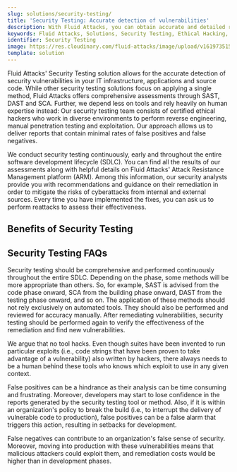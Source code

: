 ```yaml
---
slug: solutions/security-testing/
title: 'Security Testing: Accurate detection of vulnerabilities'
description: With Fluid Attacks, you can obtain accurate and detailed reports on security vulnerabilities in your IT infrastructure, applications and source code.
keywords: Fluid Attacks, Solutions, Security Testing, Ethical Hacking, Vulnerability, SDLC
identifier: Security Testing
image: https://res.cloudinary.com/fluid-attacks/image/upload/v1619735154/airs/solutions/solution-security-testing_mmthfa.webp
template: solution
---
```


<text-container>

Fluid Attacks' Security Testing solution
allows for the accurate detection of security vulnerabilities
in your IT infrastructure,
applications and source code.
While other security testing solutions focus on applying a single method,
Fluid Attacks offers comprehensive assessments through SAST,
DAST and SCA.
Further,
we depend less on tools
and rely heavily on human expertise instead:
Our security testing team consists of certified ethical hackers
who work in diverse environments
to perform reverse engineering,
manual penetration testing and exploitation.
Our approach allows us to deliver reports
that contain minimal rates of false positives and false negatives.

We conduct security testing continuously,
early
and throughout the entire software development lifecycle (SDLC).
You can find all the results of our assessments
along with helpful details
on Fluid Attacks' Attack Resistance Management platform (ARM).
Among this information,
our security analysts provide you with recommendations
and guidance on their remediation
in order to mitigate the risks of cyberattacks
from internal and external sources.
Every time you have implemented the fixes,
you can ask us to perform reattacks
to assess their effectiveness.

</text-container>

## Benefits of Security Testing

<grid-container>

  <div>
    <solution-card
      description="Our comprehensive Security Testing
        solution involves delivering attacks
        continuously to all the points from which
        unauthorized entry could be gained.
        This way, you can keep the security of all
        your digital assets monitored."
      image="airs/solutions/security-testing/icon1"
      title="Continuous attack surface testing"
    />
  </div>

  <div>
    <solution-card
      description="Our certified team of ethical
        hackers actively searches your systems
        for cybersecurity vulnerabilities that
        may pose a risk to your information assets
        and those of your users. You will receive detailed reports
        based on which you can decide what you want
        to fix according to the severity and impact on your business."
      image="airs/solutions/security-testing/icon2"
      title="Exhaustive vulnerability reports"
    />
  </div>

  <div>
    <solution-card
      description="We place much more emphasis
        on tool-supported manual work
        than on the use of automatic tools alone,
        and are more concerned with accuracy than speed.
        This is why you will find very low rates
        of false positives and false negatives
        in our projects."
      image="airs/solutions/security-testing/icon3"
      title="Minimal rates of false positives"
    />
  </div>

  <div>
    <solution-card
      description="We manage the security testing
        from a unique point, our ARM.
        This allows our red team to be available
        and in constant communication with your
        developers in order to achieve high remediation rates.
        We also use this platform to provide you
        with easy-to-understand, up-to-date executive indicators."
      image="airs/solutions/security-testing/icon4"
      title="Centralized attack surface management"
    />
  </div>

</grid-container>

<div>
  <solution-slide
    description="We invite you to read
      our blog posts related to this solution."
    solution="securityTesting"
    title="Do you want to learn more about Security Testing?"
  />
</div>

## Security Testing FAQs

<faq-container>

<div>
<solution-faq
  title="How to perform security testing?"
>

Security testing should be comprehensive
and performed continuously throughout the entire SDLC.
Depending on the phase,
some methods will be more appropriate than others.
So,
for example,
SAST is advised from the code phase onward,
SCA from the building phase onward,
DAST from the testing phase onward,
and so on.
The application of these methods
should not rely exclusively on automated tools.
They should also be performed
and reviewed for accuracy manually.
After remediating vulnerabilities,
security testing should be performed again
to verify the effectiveness of the remediation
and find new vulnerabilities.

</solution-faq>
</div>

<div>
<solution-faq
  title="Do automated tools hack?"
>

We argue that no tool hacks.
Even though suites have been invented
to run particular exploits
(i.e., code strings that have been proven to take advantage of a vulnerability)
also written by hackers,
there always needs to be a human behind these tools
who knows which exploit to use in any given context.

</solution-faq>
</div>

<div>
<solution-faq
  title="How do false positives impact the software development process?"
>

False positives can be a hindrance
as their analysis can be time consuming and frustrating.
Moreover,
developers may start to lose confidence
in the reports generated by the security testing tool or method.
Also,
if it is within an organization's policy to break the build
(i.e., to interrupt the delivery of vulnerable code to production),
false positives can be a false alarm
that triggers this action,
resulting in setbacks for development.

</solution-faq>
</div>

<div>
<solution-faq
  title="How do false negatives impact the software development process?"
>

False negatives can contribute to an organization's false sense of security.
Moreover,
moving into production with these vulnerabilities means
that malicious attackers could exploit them,
and remediation costs would be higher than in development phases.

</solution-faq>
</div>

</faq-container>

